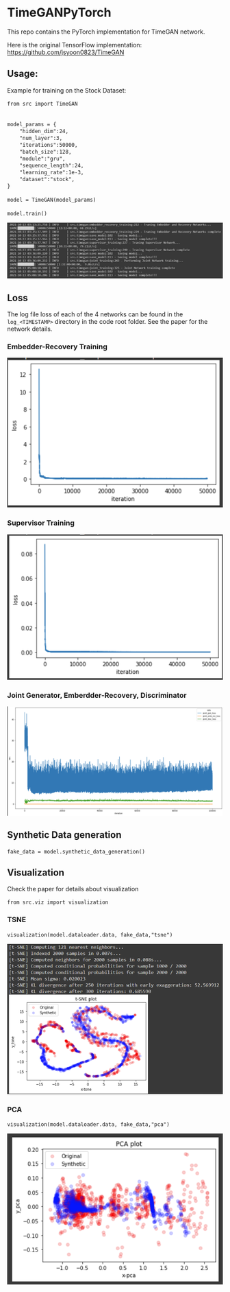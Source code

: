 # TimeGANPyTorch

This repo contains the PyTorch implementation for TimeGAN network.

Here is the original TensorFlow implementation:
https://github.com/jsyoon0823/TimeGAN

## Usage:
Example for training on the Stock Dataset:
```
from src import TimeGAN


model_params = {
    "hidden_dim":24,
    "num_layer":3,
    "iterations":50000,
    "batch_size":128,
    "module":"gru",
    "sequence_length":24,
    "learning_rate":1e-3,
    "dataset":"stock",
}

model = TimeGAN(model_params)

model.train()
```
![alt text](data/train.png)

## Loss
The log file loss of each of the 4 networks can be found in the `log_<TIMESTAMP>` directory in the code root folder. See the paper for the network details.

### Embedder-Recovery Training
![alt text](data/embedder_recovery_error.png)

### Supervisor Training
![alt text](data/supervisor_error.png)

### Joint Generator, Emberdder-Recovery, Discriminator
![alt text](data/joint_loss.png)

## Synthetic Data generation
```
fake_data = model.synthetic_data_generation()
```

## Visualization
Check the paper for details about visualization
```
from src.viz import visualization
```

### TSNE
```
visualization(model.dataloader.data, fake_data,"tsne")
```
![alt text](data/viz_tsne.png)

### PCA
```
visualization(model.dataloader.data, fake_data,"pca")
```
![alt text](data/viz_pca.png)